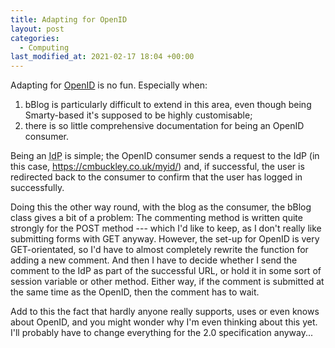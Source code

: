 ```yaml
---
title: Adapting for OpenID
layout: post
categories:
  - Computing
last_modified_at: 2021-02-17 18:04 +00:00
---
```

Adapting for [OpenID](https://openid.net) is no fun. Especially when:

  1. bBlog is particularly difficult to extend in this area, even though being Smarty-based it's supposed to be highly customisable;
  2. there is so little comprehensive documentation for being an OpenID consumer.

Being an <abbr title="identity provider">IdP</abbr> is simple; the OpenID consumer sends a request to the IdP (in this case, https://cmbuckley.co.uk/myid/) and, if successful, the user is redirected back to the consumer to confirm that the user has logged in successfully.

Doing this the other way round, with the blog as the consumer, the bBlog class gives a bit of a problem: The commenting method is written quite strongly for the POST method --- which I'd like to keep, as I don't really like submitting forms with GET anyway. However, the set-up for OpenID is very GET-orientated, so I'd have to almost completely rewrite the function for adding a new comment. And then I have to decide whether I send the comment to the IdP as part of the successful URL, or hold it in some sort of session variable or other method. Either way, if the comment is submitted at the same time as the OpenID, then the comment has to wait.

Add to this the fact that hardly anyone really supports, uses or even knows about OpenID, and you might wonder why I'm even thinking about this yet. I'll probably have to change everything for the 2.0 specification anyway...
